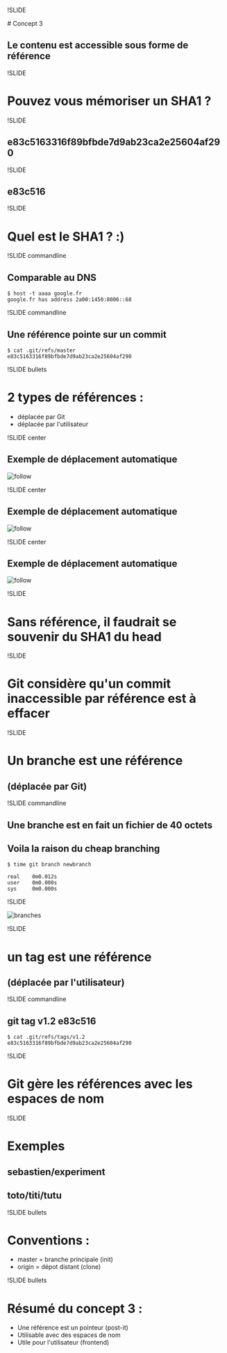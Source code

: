 !SLIDE

# Concept 3
## Le contenu est accessible sous forme de référence

!SLIDE

# Pouvez vous mémoriser un SHA1 ?

!SLIDE

## e83c5163316f89bfbde7d9ab23ca2e25604af290

!SLIDE

## e83c516

!SLIDE

# Quel est le SHA1 ? :)

!SLIDE commandline

## Comparable au DNS

	$ host -t aaaa google.fr
	google.fr has address 2a00:1450:8006::68

!SLIDE commandline

## Une référence pointe sur un commit

	$ cat .git/refs/master
	e83c5163316f89bfbde7d9ab23ca2e25604af290

!SLIDE bullets

# 2 types de références :
* déplacée par Git
* déplacée par l&#39;utilisateur

!SLIDE center

## Exemple de déplacement automatique
![follow](follow1.png)

!SLIDE center

## Exemple de déplacement automatique
![follow](follow2.png)

!SLIDE center

## Exemple de déplacement automatique
![follow](follow3.png)

!SLIDE

# Sans référence, il faudrait se **souvenir** du SHA1 du head

!SLIDE

# Git considère qu&#39;un commit inaccessible par référence est à **effacer**

!SLIDE

# Un  branche est une référence
## (déplacée par Git) 

!SLIDE commandline

## Une branche est en fait un fichier de 40 octets
## Voila la raison du **cheap branching**

	$ time git branch newbranch

	real    0m0.012s
	user    0m0.000s
	sys     0m0.000s

!SLIDE

![branches](branches.png)

!SLIDE

# un tag est une référence
## (déplacée par l&#39;utilisateur) 

!SLIDE commandline

##  git tag v1.2 e83c516

	$ cat .git/refs/tags/v1.2
	e83c5163316f89bfbde7d9ab23ca2e25604af290

!SLIDE

# Git gère les références avec les **espaces de nom**

!SLIDE

# Exemples
## sebastien/experiment
## toto/titi/tutu

!SLIDE bullets

# Conventions :
* master = branche principale (init)
* origin = dépot distant (clone)

!SLIDE bullets

# Résumé du concept 3 :
* Une référence est un pointeur (post-it)
* Utilisable avec des espaces de nom
* Utile pour l&#39;utilisateur (frontend)
